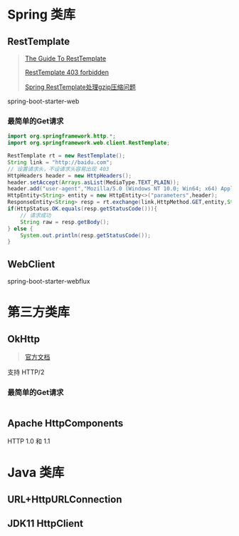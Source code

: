# Spring 类库

## RestTemplate

> [The Guide To RestTemplate](https://www.baeldung.com/rest-template)
>
> [RestTemplate 403 forbidden](https://stackoverflow.com/questions/44922261/why-do-i-always-get-403-when-fetching-data-with-resttemplate)
>
> [Spring RestTemplate处理gzip压缩问题](https://www.jianshu.com/p/2ed17552d0c3)

spring-boot-starter-web

### 最简单的Get请求

```java
import org.springframework.http.*;
import org.springframework.web.client.RestTemplate;

RestTemplate rt = new RestTemplate();
String link = "http://baidu.com";
// 设置请求头，不设请求头容易出现 403
HttpHeaders header = new HttpHeaders();
header.setAccept(Arrays.asList(MediaType.TEXT_PLAIN));
header.add("user-agent","Mozilla/5.0 (Windows NT 10.0; Win64; x64) AppleWebKit/537.36 (KHTML, like Gecko) Chrome/54.0.2840.99 Safari/537.36");
HttpEntity<String> entity = new HttpEntity<>("parameters",header);
ResponseEntity<String> resp = rt.exchange(link,HttpMethod.GET,entity,String.class);
if(HttpStatus.OK.equals(resp.getStatusCode())){
    // 请求成功
    String raw = resp.getBody();
} else {
    System.out.println(resp.getStatusCode());
}
```



## WebClient

spring-boot-starter-webflux

# 第三方类库

## OkHttp

> [官方文档](https://square.github.io/okhttp/)

支持 HTTP/2

### 最简单的Get请求

```java

```



## Apache HttpComponents

HTTP 1.0 和 1.1

# Java 类库

## URL+HttpURLConnection



## JDK11 HttpClient